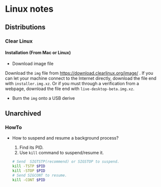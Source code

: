 # Linux notes

## Distributions

### Clear Linux
#### Installation (From Mac or Linux)
- Download image file

Download the `img` file from https://download.clearlinux.org/image/ . If you can let your machine connect to the Internet directly, download the file end with `installer.img.xz`. Or if you must through a verification from a webpage, download the file end with `live-desktop-beta.img.xz`.

- Burn the `img` onto a USB derive



## Unarchived

### HowTo

- How to suspend and resume a background process?

  1. Find its PID.
  2. Use `kill` command to suspend/resume it.

  ```bash
  # Send  SIGTSTP(recommend) or SIGSTOP to suspend.
  kill -TSTP $PID
  kill -STOP $PID
  # Send SIGCONT to resume.
  kill -CONT $PID
  ```
 
